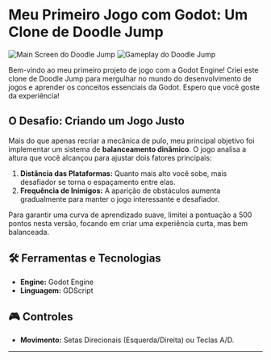 # Meu Primeiro Jogo com Godot: Um Clone de Doodle Jump

![Main Screen do Doodle Jump](https://github.com/user-attachments/assets/b522e616-f459-4163-8aac-23e1e1def930)
![Gameplay do Doodle Jump](https://github.com/user-attachments/assets/411f204c-5af4-47b4-a5bb-8b7ac73738b9)

Bem-vindo ao meu primeiro projeto de jogo com a Godot Engine! Criei este clone de Doodle Jump para mergulhar no mundo do desenvolvimento de jogos e aprender os conceitos essenciais da Godot. Espero que você goste da experiência!

## O Desafio: Criando um Jogo Justo

Mais do que apenas recriar a mecânica de pulo, meu principal objetivo foi implementar um sistema de **balanceamento dinâmico**. O jogo analisa a altura que você alcançou para ajustar dois fatores principais:

1.  **Distância das Plataformas:** Quanto mais alto você sobe, mais desafiador se torna o espaçamento entre elas.
2.  **Frequência de Inimigos:** A aparição de obstáculos aumenta gradualmente para manter o jogo interessante e desafiador.

Para garantir uma curva de aprendizado suave, limitei a pontuação a 500 pontos nesta versão, focando em criar uma experiência curta, mas bem balanceada.

## 🛠️ Ferramentas e Tecnologias

* **Engine:** Godot Engine
* **Linguagem:** GDScript

## 🎮 Controles

* **Movimento:** Setas Direcionais (Esquerda/Direita) ou Teclas A/D.

---
